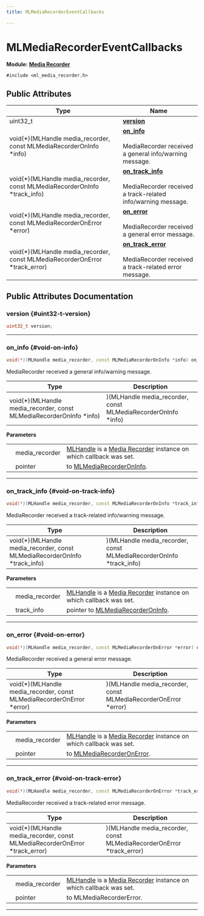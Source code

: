 ```yaml
---
title: MLMediaRecorderEventCallbacks

---
```


# MLMediaRecorderEventCallbacks

**Module:** **[Media Recorder](/versioned_docs/version-03-Jan-2023/api-ref/api/Modules/group___media_recorder/group___media_recorder.md)**






`#include <ml_media_recorder.h>`

## Public Attributes

| Type           | Name           |
| -------------- | -------------- |
| uint32_t | **[version](/versioned_docs/version-03-Jan-2023/api-ref/api/Modules/group___media_recorder/group___media_recorder.md#uint32-t-version)**  |
| void(*)(MLHandle media_recorder, const MLMediaRecorderOnInfo *info) | **[on_info](/versioned_docs/version-03-Jan-2023/api-ref/api/Modules/group___media_recorder/group___media_recorder.md#void-on-info)** <br></br>MediaRecorder received a general info/warning message.  |
| void(*)(MLHandle media_recorder, const MLMediaRecorderOnInfo *track_info) | **[on_track_info](/versioned_docs/version-03-Jan-2023/api-ref/api/Modules/group___media_recorder/group___media_recorder.md#void-on-track-info)** <br></br>MediaRecorder received a track-related info/warning message.  |
| void(*)(MLHandle media_recorder, const MLMediaRecorderOnError *error) | **[on_error](/versioned_docs/version-03-Jan-2023/api-ref/api/Modules/group___media_recorder/group___media_recorder.md#void-on-error)** <br></br>MediaRecorder received a general error message.  |
| void(*)(MLHandle media_recorder, const MLMediaRecorderOnError *track_error) | **[on_track_error](/versioned_docs/version-03-Jan-2023/api-ref/api/Modules/group___media_recorder/group___media_recorder.md#void-on-track-error)** <br></br>MediaRecorder received a track-related error message.  |

## Public Attributes Documentation

### version {#uint32-t-version}

```cpp
uint32_t version;
```






-----------

### on_info {#void-on-info}

```cpp
void(*)(MLHandle media_recorder, const MLMediaRecorderOnInfo *info) on_info;
```

MediaRecorder received a general info/warning message. 


| Type | Description |
|--|--|
| void(*)(MLHandle media_recorder, const MLMediaRecorderOnInfo *info) | )(MLHandle media_recorder, const MLMediaRecorderOnInfo *info) |


**Parameters**

|  |   |   |
|--|--|--|
|  |media_recorder|[MLHandle](/versioned_docs/version-03-Jan-2023/api-ref/api/Modules/group___platform/group___platform.md#uint64-t-mlhandle) is a [Media Recorder](/versioned_docs/version-03-Jan-2023/api-ref/api/Modules/group___media_recorder/group___media_recorder.md) instance on which callback was set. |
|  |pointer|to [MLMediaRecorderOnInfo](/versioned_docs/version-03-Jan-2023/api-ref/api/Modules/group___media_recorder/struct_m_l_media_recorder_on_info.md). |




-----------

### on_track_info {#void-on-track-info}

```cpp
void(*)(MLHandle media_recorder, const MLMediaRecorderOnInfo *track_info) on_track_info;
```

MediaRecorder received a track-related info/warning message. 


| Type | Description |
|--|--|
| void(*)(MLHandle media_recorder, const MLMediaRecorderOnInfo *track_info) | )(MLHandle media_recorder, const MLMediaRecorderOnInfo *track_info) |


**Parameters**

|  |   |   |
|--|--|--|
|  |media_recorder|[MLHandle](/versioned_docs/version-03-Jan-2023/api-ref/api/Modules/group___platform/group___platform.md#uint64-t-mlhandle) is a [Media Recorder](/versioned_docs/version-03-Jan-2023/api-ref/api/Modules/group___media_recorder/group___media_recorder.md) instance on which callback was set. |
|  |track_info|pointer to [MLMediaRecorderOnInfo](/versioned_docs/version-03-Jan-2023/api-ref/api/Modules/group___media_recorder/struct_m_l_media_recorder_on_info.md). |




-----------

### on_error {#void-on-error}

```cpp
void(*)(MLHandle media_recorder, const MLMediaRecorderOnError *error) on_error;
```

MediaRecorder received a general error message. 


| Type | Description |
|--|--|
| void(*)(MLHandle media_recorder, const MLMediaRecorderOnError *error) | )(MLHandle media_recorder, const MLMediaRecorderOnError *error) |


**Parameters**

|  |   |   |
|--|--|--|
|  |media_recorder|[MLHandle](/versioned_docs/version-03-Jan-2023/api-ref/api/Modules/group___platform/group___platform.md#uint64-t-mlhandle) is a [Media Recorder](/versioned_docs/version-03-Jan-2023/api-ref/api/Modules/group___media_recorder/group___media_recorder.md) instance on which callback was set. |
|  |pointer|to [MLMediaRecorderOnError](/versioned_docs/version-03-Jan-2023/api-ref/api/Modules/group___media_recorder/struct_m_l_media_recorder_on_error.md). |




-----------

### on_track_error {#void-on-track-error}

```cpp
void(*)(MLHandle media_recorder, const MLMediaRecorderOnError *track_error) on_track_error;
```

MediaRecorder received a track-related error message. 


| Type | Description |
|--|--|
| void(*)(MLHandle media_recorder, const MLMediaRecorderOnError *track_error) | )(MLHandle media_recorder, const MLMediaRecorderOnError *track_error) |


**Parameters**

|  |   |   |
|--|--|--|
|  |media_recorder|[MLHandle](/versioned_docs/version-03-Jan-2023/api-ref/api/Modules/group___platform/group___platform.md#uint64-t-mlhandle) is a [Media Recorder](/versioned_docs/version-03-Jan-2023/api-ref/api/Modules/group___media_recorder/group___media_recorder.md) instance on which callback was set. |
|  |pointer|to MLMediaRecorderError. |




-----------

